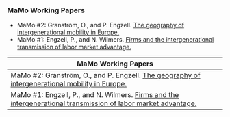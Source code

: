  ### MaMo Working Papers
- MaMo #2: Granström, O., and P. Engzell. [The geography of intergenerational mobility in Europe.](https://osf.io/preprints/socarxiv/gzwha)
- MaMo #1: Engzell, P., and N. Wilmers. [Firms and the intergenerational transmission of labor market advantage.](https://osf.io/preprints/socarxiv/mv3e9)

| **MaMo Working Papers** |
| ------ |
| MaMo #2: Granström, O., and P. Engzell. [The geography of intergenerational mobility in Europe.](https://osf.io/preprints/socarxiv/gzwha) |
| MaMo #1: Engzell, P., and N. Wilmers. [Firms and the intergenerational transmission of labor market advantage.](https://osf.io/preprints/socarxiv/mv3e9) |
